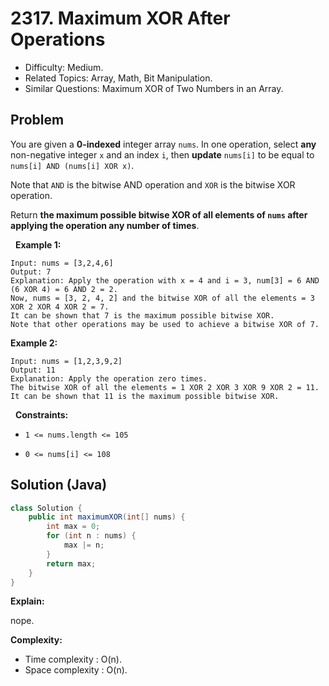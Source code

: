 # 2317. Maximum XOR After Operations 

- Difficulty: Medium.
- Related Topics: Array, Math, Bit Manipulation.
- Similar Questions: Maximum XOR of Two Numbers in an Array.

## Problem

You are given a **0-indexed** integer array ```nums```. In one operation, select **any** non-negative integer ```x``` and an index ```i```, then **update** ```nums[i]``` to be equal to ```nums[i] AND (nums[i] XOR x)```.

Note that ```AND``` is the bitwise AND operation and ```XOR``` is the bitwise XOR operation.

Return **the **maximum** possible bitwise XOR of all elements of **```nums```** after applying the operation **any number** of times**.

 
**Example 1:**

```
Input: nums = [3,2,4,6]
Output: 7
Explanation: Apply the operation with x = 4 and i = 3, num[3] = 6 AND (6 XOR 4) = 6 AND 2 = 2.
Now, nums = [3, 2, 4, 2] and the bitwise XOR of all the elements = 3 XOR 2 XOR 4 XOR 2 = 7.
It can be shown that 7 is the maximum possible bitwise XOR.
Note that other operations may be used to achieve a bitwise XOR of 7.
```

**Example 2:**

```
Input: nums = [1,2,3,9,2]
Output: 11
Explanation: Apply the operation zero times.
The bitwise XOR of all the elements = 1 XOR 2 XOR 3 XOR 9 XOR 2 = 11.
It can be shown that 11 is the maximum possible bitwise XOR.
```

 
**Constraints:**


	
- ```1 <= nums.length <= 105```
	
- ```0 <= nums[i] <= 108```



## Solution (Java)

```java
class Solution {
    public int maximumXOR(int[] nums) {
        int max = 0;
        for (int n : nums) {
            max |= n;
        }
        return max;
    }
}
```

**Explain:**

nope.

**Complexity:**

* Time complexity : O(n).
* Space complexity : O(n).
